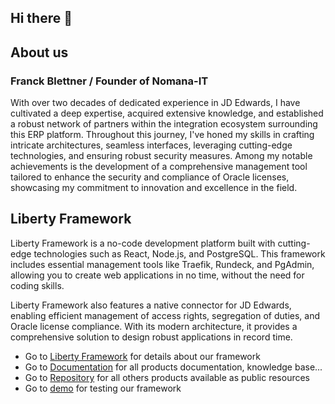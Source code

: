 ## Hi there 👋

## About us
### Franck Blettner / Founder of Nomana-IT
With over two decades of dedicated experience in JD Edwards, I have cultivated a deep expertise, acquired extensive knowledge, and established a robust network of partners within the integration ecosystem surrounding this ERP platform. Throughout this journey, I've honed my skills in crafting intricate architectures, seamless interfaces, leveraging cutting-edge technologies, and ensuring robust security measures. Among my notable achievements is the development of a comprehensive management tool tailored to enhance the security and compliance of Oracle licenses, showcasing my commitment to innovation and excellence in the field.

## Liberty Framework
Liberty Framework is a no-code development platform built with cutting-edge technologies such as React, Node.js, and PostgreSQL. This framework includes essential management tools like Traefik, Rundeck, and PgAdmin, allowing you to create web applications in no time, without the need for coding skills.

Liberty Framework also features a native connector for JD Edwards, enabling efficient management of access rights, segregation of duties, and Oracle license compliance. With its modern architecture, it provides a comprehensive solution to design robust applications in record time.

- Go to [Liberty Framework](https://github.com/fblettner/liberty-public) for details about our framework
- Go to [Documentation](https://docs.nomana-it.fr/) for all products documentation, knowledge base...
- Go to [Repository](https://docs.nomana-it.fr/) for all others products available as public resources
- Go to [demo](https://liberty.nomana-it.fr/) for testing our framework

